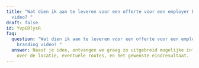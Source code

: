```yaml
---
title: "Wat dien ik aan te leveren voor een offerte voor een employer branding
  video? "
draft: false
id: YvpGRlysR
faq:
  question: "Wat dien ik aan te leveren voor een offerte voor een employer
    branding video? "
  answer: Naast je idee, ontvangen we graag zo uitgebreid mogelijke informatie
    over de locatie, eventuele routes, en het gewenste eindresultaat.
---
```

